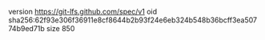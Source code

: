 version https://git-lfs.github.com/spec/v1
oid sha256:62f93e306f36911e8cf8644b2b93f24e6eb324b548b36bcff3ea50774b9ed71b
size 850
